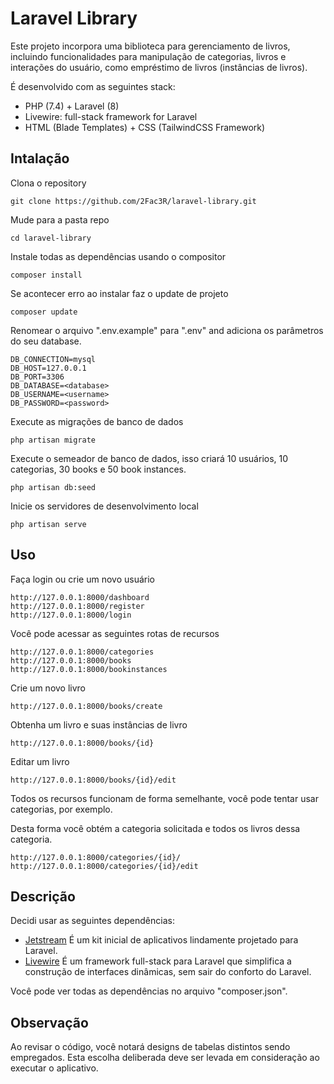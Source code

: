 # Laravel Library

Este projeto incorpora uma biblioteca para gerenciamento de livros, incluindo funcionalidades para manipulação de categorias, livros e interações do usuário, como empréstimo de livros (instâncias de livros).

É desenvolvido com as seguintes stack:

* PHP (7.4) + Laravel (8)
* Livewire: full-stack framework for Laravel
* HTML (Blade Templates) + CSS (TailwindCSS Framework)

## Intalação

Clona o repository

    git clone https://github.com/2Fac3R/laravel-library.git

Mude para a pasta repo

    cd laravel-library

Instale todas as dependências usando o compositor

    composer install
	
Se acontecer erro ao instalar faz o update de projeto

	composer update

Renomear o arquivo ".env.example" para ".env" and adiciona os parâmetros do seu database.
    
    DB_CONNECTION=mysql
    DB_HOST=127.0.0.1
    DB_PORT=3306
    DB_DATABASE=<database>
    DB_USERNAME=<username>
    DB_PASSWORD=<password>

Execute as migrações de banco de dados

    php artisan migrate

Execute o semeador de banco de dados, isso criará 10 usuários, 10 categorias, 30 books e 50 book instances.

    php artisan db:seed

Inicie os servidores de desenvolvimento local

    php artisan serve

## Uso

Faça login ou crie um novo usuário

    http://127.0.0.1:8000/dashboard
    http://127.0.0.1:8000/register
    http://127.0.0.1:8000/login
    
Você pode acessar as seguintes rotas de recursos

    http://127.0.0.1:8000/categories
    http://127.0.0.1:8000/books
    http://127.0.0.1:8000/bookinstances

Crie um novo livro

    http://127.0.0.1:8000/books/create

Obtenha um livro e suas instâncias de livro

    http://127.0.0.1:8000/books/{id}

Editar um livro
 
    http://127.0.0.1:8000/books/{id}/edit

Todos os recursos funcionam de forma semelhante, você pode tentar usar categorias, por exemplo.

Desta forma você obtém a categoria solicitada e todos os livros dessa categoria.

    http://127.0.0.1:8000/categories/{id}/
    http://127.0.0.1:8000/categories/{id}/edit

## Descrição

Decidi usar as seguintes dependências:

* [Jetstream](https://jetstream.laravel.com/2.x/introduction.html) É um kit inicial de aplicativos lindamente projetado para Laravel.
* [Livewire](https://laravel-livewire.com/) É um framework full-stack para Laravel que simplifica a construção de interfaces dinâmicas, sem sair do conforto do Laravel.

Você pode ver todas as dependências no arquivo "composer.json".

## Observação

Ao revisar o código, você notará designs de tabelas distintos sendo empregados. Esta escolha deliberada deve ser levada em consideração ao executar o aplicativo.

